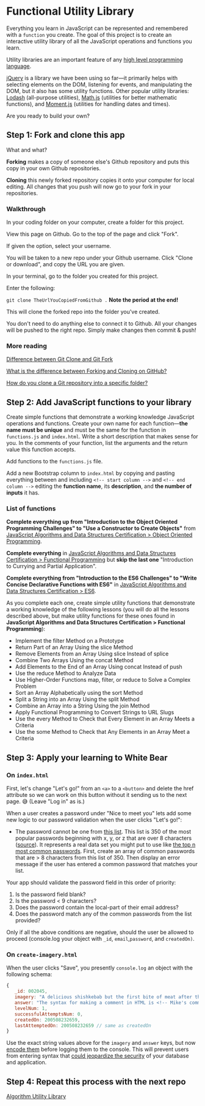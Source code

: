 # Functional Utility Library

Everything you learn in JavaScript can be represented and remembered with a `function` you create. The goal of this project is to create an interactive utility library of all the JavaScript operations and functions you learn.

Utility libraries are an important feature of any [high level programming language](https://en.wikipedia.org/wiki/High-level_programming_language).

[jQuery](https://jquery.com/) is a library we have been using so far—it primarily helps with selecting elements on the DOM, listening for events, and manipulating the DOM, but it also has some utility functions. Other popular utility libraries: [Lodash](https://lodash.com/) (all-purpose utilities), [Math.js](https://mathjs.org/) (utilities for better mathematic functions), and [Moment.js](https://momentjs.com/) (utilities for handling dates and times).

Are you ready to build your own?

## Step 1: Fork and clone this app

What and what?

**Forking** makes a copy of someone else's Github repository and puts this copy in your own Github repositories.

**Cloning** this newly forked repository copies it onto your computer for local editing. All changes that you push will now go to your fork in your repositories.

### Walkthrough

In your coding folder on your computer, create a folder for this project.

View this page on Github. Go to the top of the page and click "Fork".

If given the option, select your username.

You will be taken to a new repo under your Github username. Click "Clone or download", and copy the URL you are given.

In your terminal, go to the folder you created for this project.

Enter the following:

`git clone TheUrlYouCopiedFromGithub .` **Note the period at the end!**

This will clone the forked repo into the folder you've created.

You don't need to do anything else to connect it to Github. All your changes will be pushed to the right repo. Simply make changes then commit & push!

### More reading

[Difference between Git Clone and Git Fork](https://www.toolsqa.com/git/difference-between-git-clone-and-git-fork/)

[What is the difference between Forking and Cloning on GitHub?](https://stackoverflow.com/questions/7057194/what-is-the-difference-between-forking-and-cloning-on-github)

[How do you clone a Git repository into a specific folder?](https://stackoverflow.com/questions/651038/how-do-you-clone-a-git-repository-into-a-specific-folder)

## Step 2: Add JavaScript functions to your library

Create simple functions that demonstrate a working knowledge JavaScript operations and functions. Create your own name for each function—**the name must be unique** and must be the same for the function in `functions.js` and `index.html`. Write a short description that makes sense for you. In the comments of your function, list the arguments and the return value this function accepts.

Add functions to the `functions.js` file.

Add a new Bootstrap column to `index.html` by copying and pasting everything between and including `<!-- start column -->` and `<!-- end column -->` editing the **function name**, its **description**, and **the number of inputs** it has.

### List of functions

**Complete everything up from "Introduction to the Object Oriented Programming Challenges" to "Use a Constructor to Create Objects"** from [JavaScript Algorithms and Data Structures Certification > Object Oriented Programming](https://www.freecodecamp.org/learn/).

**Complete everything** in [JavaScript Algorithms and Data Structures Certification > Functional Programming](https://www.freecodecamp.org/learn/) but **skip the last one** "Introduction to Currying and Partial Application".

**Complete everything from "Introduction to the ES6 Challenges" to "Write Concise Declarative Functions with ES6"** in [JavaScript Algorithms and Data Structures Certification > ES6](https://www.freecodecamp.org/learn/).

As you complete each one, create simple utility functions that demonstrate a working knowledge of the following lessons (you will do all the lessons described above, but make utility functions for these ones found in **JavaScript Algorithms and Data Structures Certification > Functional Programming**):

-  Implement the filter Method on a Prototype
-  Return Part of an Array Using the slice Method
-  Remove Elements from an Array Using slice Instead of splice
-  Combine Two Arrays Using the concat Method
-  Add Elements to the End of an Array Using concat Instead of push
-  Use the reduce Method to Analyze Data
-  Use Higher-Order Functions map, filter, or reduce to Solve a Complex Problem
-  Sort an Array Alphabetically using the sort Method
-  Split a String into an Array Using the split Method
-  Combine an Array into a String Using the join Method
-  Apply Functional Programming to Convert Strings to URL Slugs
-  Use the every Method to Check that Every Element in an Array Meets a Criteria
-  Use the some Method to Check that Any Elements in an Array Meet a Criteria

## Step 3: Apply your learning to White Bear

### On `index.html`

First, let's change "Let's go!" from an `<a>` to a `<button>` and delete the href attribute so we can work on this button without it sending us to the next page. :sweat_smile: (Leave "Log in" as is.)

When a user creates a password under "Nice to meet you" lets add some new logic to our password validation when the user clicks "Let's go!":

-  The password cannot be one from [this list](https://gist.github.com/149203/3593a19d57eb93d3b2b735be7c448944). This list is 350 of the most popular passwords beginning with x, y, or z that are over 8 characters ([source](https://github.com/mvila/popular-passwords)). It represents a real data set you might put to use like [the top n most common passwords](https://github.com/danielmiessler/SecLists/tree/master/Passwords/Common-Credentials). First, create an array of common passwords that are > 8 characters from this list of 350. Then display an error message if the user has entered a common password that matches your list.

Your app should validate the password field in this order of priority:

1. Is the password field blank?
2. Is the password < 9 characters?
3. Does the password contain the local-part of their email address?
4. Does the password match any of the common passwords from the list provided?

Only if all the above conditions are negative, should the user be allowed to proceed (console.log your object with `_id`, `email`,`password`, and `createdOn)`.

### On `create-imagery.html`

When the user clicks "Save", you presently `console.log` an object with the following schema:

```javascript
{
   _id: 002045,
   imagery: "A delicious shishkebab but the first bite of meat after the pointy end is spicy & makes an exclamation point appear over my head like in a JRPG.",
   answer: "The syntax for making a comment in HTML is <!-- Mike's comment here -->",
   levelNum: 1,
   successfulAttemptsNum: 0,
   createdOn: 200508232659,
   lastAttemptedOn: 200508232659 // same as createdOn
}
```

Use the exact string values above for the `imagery` and `answer` keys, but now [encode them](https://developer.mozilla.org/en-US/docs/Web/JavaScript/Reference/Global_Objects/encodeURIComponent) before logging them to the console. This will prevent users from entering syntax that [could jeopardize the security](https://xkcd.com/327/) of your database and application.

## Step 4: Repeat this process with the next repo

[Algorithm Utility Library](https://github.com/punchcode-fullstack/algorithm-utility-library)
